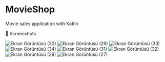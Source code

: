 # MovieShop
Movie sales application with Kotlin

📸 Screenshots


![Ekran Görüntüsü (30)](https://github.com/Sezenulupnr/MovieShop/assets/104523675/fc0e0743-bd5b-4337-9b41-849de5e76d6a)
![Ekran Görüntüsü (29)](https://github.com/Sezenulupnr/MovieShop/assets/104523675/eecd86f3-3f8a-4cf1-93fd-c3bf49ff8d40)
![Ekran Görüntüsü (33)](https://github.com/Sezenulupnr/MovieShop/assets/104523675/8bba64f3-d6f9-4b53-a1eb-486953f117cd)
![Ekran Görüntüsü (34)](https://github.com/Sezenulupnr/MovieShop/assets/104523675/d8d804bf-424d-4f24-a98b-76fbfff35e06)
![Ekran Görüntüsü (31)](https://github.com/Sezenulupnr/MovieShop/assets/104523675/d53e604e-00e7-49da-b05b-92f45c84a09c)
![Ekran Görüntüsü (32)](https://github.com/Sezenulupnr/MovieShop/assets/104523675/be765d63-917f-4d57-abdd-582c9cee3b52)
![Ekran Görüntüsü (28)](https://github.com/Sezenulupnr/MovieShop/assets/104523675/7019c15f-eb5f-4071-b0fb-9feace364675)
![Ekran Görüntüsü (27)](https://github.com/Sezenulupnr/MovieShop/assets/104523675/99dddc84-a581-4ea7-98ae-05eca44b0ebf)
